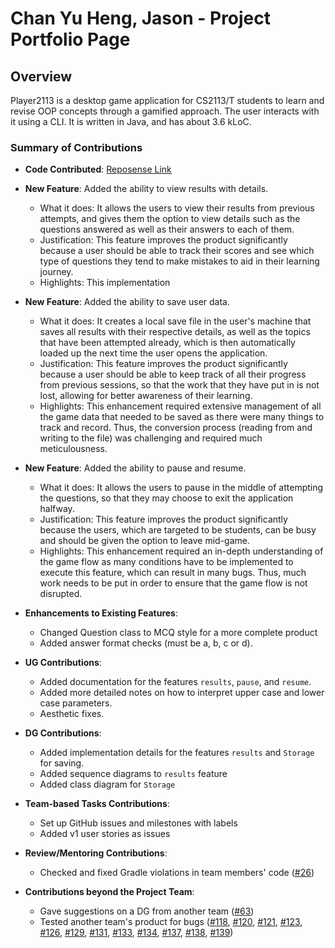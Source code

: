 # Chan Yu Heng, Jason - Project Portfolio Page

## Overview

Player2113 is a desktop game application for CS2113/T students
to learn and revise OOP concepts through a gamified approach.
The user interacts with it using a CLI. It is written in Java, 
and has about 3.6 kLoC.

### Summary of Contributions

* **Code Contributed**: [Reposense Link](https://nus-cs2113-ay2324s2.github.io/tp-dashboard/?search=cyhjason29&breakdown=true)


* **New Feature**: Added the ability to view results with details.
  * What it does: It allows the users to view their results from
previous attempts, and gives them the option to view details such
as the questions answered as well as their answers to each of them.
  * Justification: This feature improves the product significantly
because a user should be able to track their scores and see which
type of questions they tend to make mistakes to aid in their
learning journey.
  * Highlights: This implementation 
* **New Feature**: Added the ability to save user data.
  * What it does: It creates a local save file in the user's
machine that saves all results with their respective details,
as well as the topics that have been attempted already, which 
is then automatically loaded up the next time the user opens 
the application. 
  * Justification: This feature improves the product significantly
because a user should be able to keep track of all their progress
from previous sessions, so that the work that they have put in
is not lost, allowing for better awareness of their learning.
  * Highlights: This enhancement required extensive management of
all the game data that needed to be saved as there were many things
to track and record. Thus, the conversion process (reading from and 
writing to the file) was challenging and required much meticulousness.
* **New Feature**: Added the ability to pause and resume.
  * What it does: It allows the users to pause in the middle of
attempting the questions, so that they may choose to exit the
application halfway.
  * Justification: This feature improves the product significantly
because the users, which are targeted to be students, can be busy
and should be given the option to leave mid-game. 
  * Highlights: This enhancement required an in-depth understanding
of the game flow as many conditions have to be implemented to execute
this feature, which can result in many bugs. Thus, much work needs to be put in order to ensure that
the game flow is not disrupted.


* **Enhancements to Existing Features**:
  * Changed Question class to MCQ style for a more complete product
  * Added answer format checks (must be a, b, c or d).


* **UG Contributions**:
  * Added documentation for the features `results`, `pause`, and `resume`.
  * Added more detailed notes on how to interpret upper case and lower case parameters.
  * Aesthetic fixes.


* **DG Contributions**:
  * Added implementation details for the features `results` and `Storage` for saving.
  * Added sequence diagrams to `results` feature
  * Added class diagram for `Storage`


* **Team-based Tasks Contributions**:
  * Set up GitHub issues and milestones with labels
  * Added v1 user stories as issues


* **Review/Mentoring Contributions**:
  * Checked and fixed Gradle violations in team members' code ([#26](https://github.com/AY2324S2-CS2113-F15-1/tp/issues/26))


* **Contributions beyond the Project Team**:
  * Gave suggestions on a DG from another team ([#63](https://github.com/nus-cs2113-AY2324S2/tp/pull/63))
  * Tested another team's product for bugs ([#118](https://github.com/AY2324S2-CS2113-T11-3/tp/issues/118), [#120](https://github.com/AY2324S2-CS2113-T11-3/tp/issues/120), [#121](https://github.com/AY2324S2-CS2113-T11-3/tp/issues/121), [#123](https://github.com/AY2324S2-CS2113-T11-3/tp/issues/123), [#126](https://github.com/AY2324S2-CS2113-T11-3/tp/issues/126), [#129](https://github.com/AY2324S2-CS2113-T11-3/tp/issues/129), [#131](https://github.com/AY2324S2-CS2113-T11-3/tp/issues/131), [#133](https://github.com/AY2324S2-CS2113-T11-3/tp/issues/133), [#134](https://github.com/AY2324S2-CS2113-T11-3/tp/issues/134), [#137](https://github.com/AY2324S2-CS2113-T11-3/tp/issues/137), [#138](https://github.com/AY2324S2-CS2113-T11-3/tp/issues/138), [#139](https://github.com/AY2324S2-CS2113-T11-3/tp/issues/139))